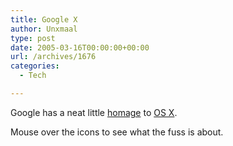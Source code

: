 ```yaml
---
title: Google X
author: Unxmaal
type: post
date: 2005-03-16T00:00:00+00:00
url: /archives/1676
categories:
  - Tech

---
```

Google has a neat little [homage][1] to [OS X][2].

Mouse over the icons to see what the fuss is about.

 [1]: http://labs.google.com/googlex/
 [2]: http://apple.com/osx